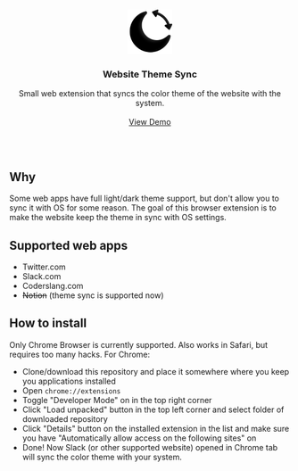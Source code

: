 <br />
<p align="center">
  <p align="center">
    <img src="icons/vector.svg" alt="Icon" width="80">
  </p>
  <h3 align="center">Website Theme Sync</h3>
  <p align="center">
    Small web extension that syncs the color theme of the website with the system.
    <br />
    <br />
    <a href="https://ryaposov.com">View Demo</a>
  </p>
</p>
<br />
<br />

## Why

Some web apps have full light/dark theme support, but don't allow you to sync it with OS for some reason. The goal of this browser extension is to make the website keep the theme in sync with OS settings.

## Supported web apps

* Twitter.com
* Slack.com
* Coderslang.com
* ~~Notion~~ (theme sync is supported now)

## How to install

Only Chrome Browser is currently supported. Also works in Safari, but requires too many hacks. For Chrome:

* Clone/download this repository and place it somewhere where you keep you applications installed
* Open `chrome://extensions`
* Toggle "Developer Mode" on in the top right corner
* Click "Load unpacked" button in the top left corner and select folder of downloaded repository
* Click "Details" button on the installed extension in the list and make sure you have "Automatically allow access on the following sites" on
* Done! Now Slack (or other supported website) opened in Chrome tab will sync the color theme with your system.